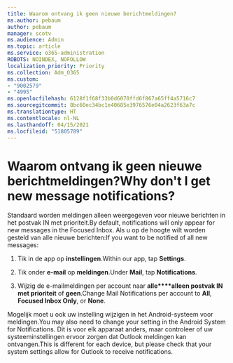 ```yaml
---
title: Waarom ontvang ik geen nieuwe berichtmeldingen?
ms.author: pebaum
author: pebaum
manager: scotv
ms.audience: Admin
ms.topic: article
ms.service: o365-administration
ROBOTS: NOINDEX, NOFOLLOW
localization_priority: Priority
ms.collection: Adm_O365
ms.custom:
- "9002579"
- "4995"
ms.openlocfilehash: 6128f1f68f33b0d6070ffd6f867a65ff4a5716c7
ms.sourcegitcommit: 8bc60ec34bc1e40685e3976576e04a2623f63a7c
ms.translationtype: HT
ms.contentlocale: nl-NL
ms.lasthandoff: 04/15/2021
ms.locfileid: "51805789"
---
```

# <a name="why-dont-i-get-new-message-notifications"></a><span data-ttu-id="a29e2-102">Waarom ontvang ik geen nieuwe berichtmeldingen?</span><span class="sxs-lookup"><span data-stu-id="a29e2-102">Why don't I get new message notifications?</span></span>

<span data-ttu-id="a29e2-103">Standaard worden meldingen alleen weergegeven voor nieuwe berichten in het postvak IN met prioriteit.</span><span class="sxs-lookup"><span data-stu-id="a29e2-103">By default, notifications will only appear for new messages in the Focused Inbox.</span></span> <span data-ttu-id="a29e2-104">Als u op de hoogte wilt worden gesteld van alle nieuwe berichten:</span><span class="sxs-lookup"><span data-stu-id="a29e2-104">If you want to be notified of all new messages:</span></span>

1. <span data-ttu-id="a29e2-105">Tik in de app op **instellingen**.</span><span class="sxs-lookup"><span data-stu-id="a29e2-105">Within our app, tap **Settings**.</span></span>

2. <span data-ttu-id="a29e2-106">Tik onder **e-mail** op **meldingen**.</span><span class="sxs-lookup"><span data-stu-id="a29e2-106">Under **Mail**, tap **Notifications**.</span></span>

3. <span data-ttu-id="a29e2-107">Wijzig de e-mailmeldingen per account naar **alle\*\*\*\*alleen postvak IN met prioriteit** of **geen**.</span><span class="sxs-lookup"><span data-stu-id="a29e2-107">Change Mail Notifications per account to **All**, **Focused Inbox Only**, or **None**.</span></span>

<span data-ttu-id="a29e2-108">Mogelijk moet u ook uw instelling wijzigen in het Android-systeem voor meldingen.</span><span class="sxs-lookup"><span data-stu-id="a29e2-108">You may also need to change your setting in the Android System for Notifications.</span></span> <span data-ttu-id="a29e2-109">Dit is voor elk apparaat anders, maar controleer of uw systeeminstellingen ervoor zorgen dat Outlook meldingen kan ontvangen.</span><span class="sxs-lookup"><span data-stu-id="a29e2-109">This is different for each device, but please check that your system settings allow for Outlook to receive notifications.</span></span>
